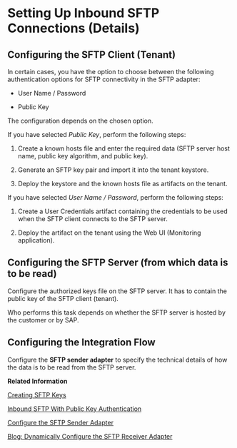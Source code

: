 <!-- loioe72eba4a3d894a248ed7686caf76a332 -->

# Setting Up Inbound SFTP Connections \(Details\)



## Configuring the SFTP Client \(Tenant\)

In certain cases, you have the option to choose between the following authentication options for SFTP connectivity in the SFTP adapter:

-   User Name / Password

-   Public Key


The configuration depends on the chosen option.

If you have selected *Public Key*, perform the following steps:

1.  Create a known hosts file and enter the required data \(SFTP server host name, public key algorithm, and public key\).

2.  Generate an SFTP key pair and import it into the tenant keystore.

3.  Deploy the keystore and the known hosts file as artifacts on the tenant.


If you have selected *User Name / Password*, perform the following steps:

1.  Create a User Credentials artifact containing the credentials to be used when the SFTP client connects to the SFTP server.

2.  Deploy the artifact on the tenant using the Web UI \(Monitoring application\).




## Configuring the SFTP Server \(from which data is to be read\)

Configure the authorized keys file on the SFTP server. It has to contain the public key of the SFTP client \(tenant\).

Who performs this task depends on whether the SFTP server is hosted by the customer or by SAP.



## Configuring the Integration Flow

Configure the **SFTP sender adapter** to specify the technical details of how the data is to be read from the SFTP server.

**Related Information**  


 <?sap-ot O2O class="- topic/link " href="fc8467b6dc7e40479d3d568cd79a3c1c.xml" text="" desc="" xtrc="link:1" xtrf="file:/home/builder/src/dita-all/cdm1692607551357/loiocc0ab4c7365e43bbbee9eae27deb32da_en-US/src/content/localization/en-us/e72eba4a3d894a248ed7686caf76a332.xml" ?> 

[Creating SFTP Keys](creating-sftp-keys-3485a75.md "You can set up reliable file transfer based on SSH File Transfer Protocol (SFTP). SFTP is an enhancement of the Secure Shell (SSH) network protocol.")

[Inbound SFTP With Public Key Authentication](inbound-sftp-with-public-key-authentication-97e2baa.md "")

[Configure the SFTP Sender Adapter](../50-Development/configure-the-sftp-sender-adapter-2de9ee5.md "The SFTP sender adapter connects an SAP Cloud Integration tenant to a remote system using the SSH File Transfer protocol to read files from the system. SSH File Transfer protocol is also referred to as Secure File Transfer protocol (or SFTP).")

[Blog: Dynamically Configure the SFTP Receiver Adapter](https://blogs.sap.com/2020/05/29/cloud-integration-dynamically-configure-the-sftp-receiver-adapter/)

